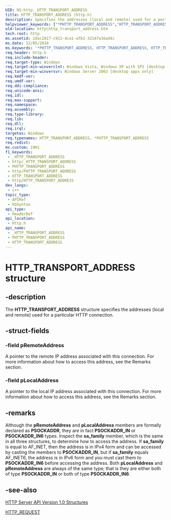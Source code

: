 ```yaml
---
UID: NS:http._HTTP_TRANSPORT_ADDRESS
title: HTTP_TRANSPORT_ADDRESS (http.h)
description: Specifies the addresses (local and remote) used for a particular HTTP connection.
helpviewer_keywords: ["*PHTTP_TRANSPORT_ADDRESS","HTTP_TRANSPORT_ADDRESS","HTTP_TRANSPORT_ADDRESS structure [HTTP]","PHTTP_TRANSPORT_ADDRESS","PHTTP_TRANSPORT_ADDRESS structure pointer [HTTP]","_http_http_transport_address","http.http_transport_address","http/HTTP_TRANSPORT_ADDRESS","http/PHTTP_TRANSPORT_ADDRESS"]
old-location: http\http_transport_address.htm
tech.root: http
ms.assetid: 2dac2817-c911-4ca1-afb1-32147a16ad4c
ms.date: 12/05/2018
ms.keywords: '*PHTTP_TRANSPORT_ADDRESS, HTTP_TRANSPORT_ADDRESS, HTTP_TRANSPORT_ADDRESS structure [HTTP], PHTTP_TRANSPORT_ADDRESS, PHTTP_TRANSPORT_ADDRESS structure pointer [HTTP], _http_http_transport_address, http.http_transport_address, http/HTTP_TRANSPORT_ADDRESS, http/PHTTP_TRANSPORT_ADDRESS'
req.header: http.h
req.include-header: 
req.target-type: Windows
req.target-min-winverclnt: Windows Vista, Windows XP with SP2 [desktop apps only]
req.target-min-winversvr: Windows Server 2003 [desktop apps only]
req.kmdf-ver: 
req.umdf-ver: 
req.ddi-compliance: 
req.unicode-ansi: 
req.idl: 
req.max-support: 
req.namespace: 
req.assembly: 
req.type-library: 
req.lib: 
req.dll: 
req.irql: 
targetos: Windows
req.typenames: HTTP_TRANSPORT_ADDRESS, *PHTTP_TRANSPORT_ADDRESS
req.redist: 
ms.custom: 19H1
f1_keywords:
 - _HTTP_TRANSPORT_ADDRESS
 - http/_HTTP_TRANSPORT_ADDRESS
 - PHTTP_TRANSPORT_ADDRESS
 - http/PHTTP_TRANSPORT_ADDRESS
 - HTTP_TRANSPORT_ADDRESS
 - http/HTTP_TRANSPORT_ADDRESS
dev_langs:
 - c++
topic_type:
 - APIRef
 - kbSyntax
api_type:
 - HeaderDef
api_location:
 - Http.h
api_name:
 - _HTTP_TRANSPORT_ADDRESS
 - PHTTP_TRANSPORT_ADDRESS
 - HTTP_TRANSPORT_ADDRESS
---
```


# HTTP_TRANSPORT_ADDRESS structure


## -description

The 
<b>HTTP_TRANSPORT_ADDRESS</b> structure specifies the addresses (local and remote) used for a particular HTTP connection.

## -struct-fields

### -field pRemoteAddress

A pointer to the remote IP address associated with this connection. For more information about how to access this address, see the Remarks section.

### -field pLocalAddress

A pointer to the local IP address associated with this connection. For more information about how to access this address, see the Remarks section.

## -remarks

Although the <b>pRemoteAddress</b> and <b>pLocalAddress</b> members are formally declared as <b>PSOCKADDR</b>, they are in fact <b>PSOCKADDR_IN</b> or <b>PSOCKADDR_IN6</b> types. Inspect the <b>sa_family</b> member, which is the same in all three structures, to determine how to access the address. If <b>sa_family</b> is equal to AF_INET, then the address is in IPv4 form and can be accessed by casting the members to <b>PSOCKADDR_IN</b>, but if <b>sa_family</b> equals AF_INET6, the address is in IPv6 form and you must cast them to <b>PSOCKADDR_IN6</b> before accessing the address. Both <b>pLocalAddress</b> and <b>pRemoteAddress</b> are always of the same type; that is they are either both of type <b>PSOCKADDR_IN</b> or both of type <b>PSOCKADDR_IN6</b>.

## -see-also

<a href="/windows/desktop/Http/http-server-api-version-1-0-structures">HTTP Server API Version 1.0 Structures</a>



<a href="/previous-versions/windows/desktop/legacy/aa364545(v=vs.85)">HTTP_REQUEST</a>

